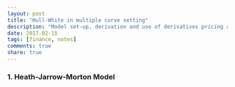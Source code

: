 ```yaml
---
layout: post
title: "Hull-White in multiple curve setting"
description: "Model set-up, derivation and use of derivatives pricing are listed here."
date: 2017-02-15
tags: [finance, notes]
comments: true
share: true
---
```


### 1. Heath-Jarrow-Morton Model
